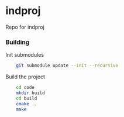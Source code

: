 # indproj
Repo for indproj

### Building

Init submodules
```bash
    git submodule update --init --recursive
```

Build the project
```bash
    cd code
    mkdir build
    cd build
    cmake ..
    make
```
